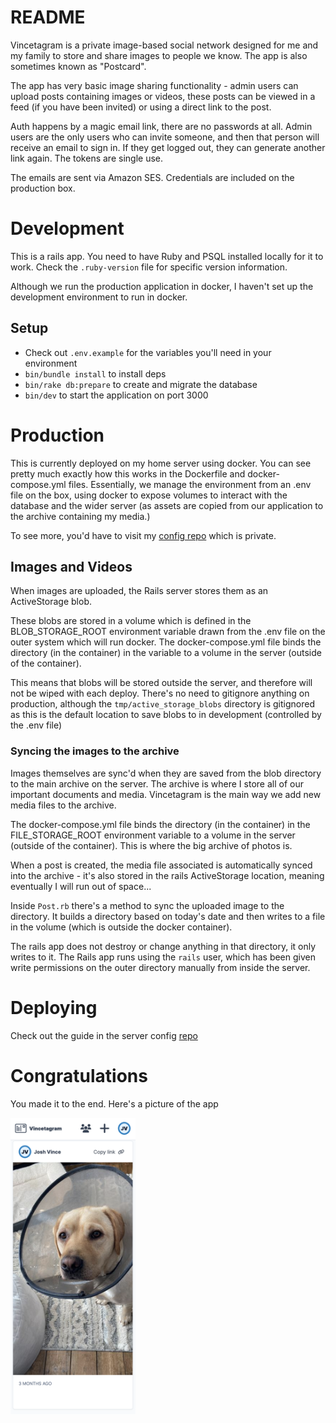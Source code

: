 # README
Vincetagram is a private image-based social network designed for me and my family to store and share images to people we know. The app is also sometimes known as "Postcard".

The app has very basic image sharing functionality - admin users can upload posts containing images or videos, these posts can be viewed in a feed (if you have been invited) or using a direct link to the post.

Auth happens by a magic email link, there are no passwords at all. Admin users are the only users who can invite someone, and then that person will receive an email to sign in. If they get logged out, they can generate another link again. The tokens are single use.

The emails are sent via Amazon SES. Credentials are included on the production box.


# Development
This is a rails app. You need to have Ruby and PSQL installed locally for it to work. Check the `.ruby-version` file for specific version information.

Although we run the production application in docker, I haven't set up the development environment to run in docker.

## Setup
- Check out `.env.example` for the variables you'll need in your environment
- `bin/bundle install` to install deps
- `bin/rake db:prepare` to create and migrate the database
- `bin/dev` to start the application on port 3000

# Production
This is currently deployed on my home server using docker. You can see pretty much exactly how this works in the Dockerfile and docker-compose.yml files. Essentially, we manage the environment from an .env file on the box, using docker to expose volumes to interact with the database and the wider server (as assets are copied from our application to the archive containing my media.)

To see more, you'd have to visit my [config repo](https://github.com/joshvince/vince-family-archive-config) which is private.

## Images and Videos
When images are uploaded, the Rails server stores them as an ActiveStorage blob.

These blobs are stored in a volume which is defined in the BLOB_STORAGE_ROOT environment variable drawn from the .env file on the outer system which will run docker. The docker-compose.yml file binds the directory (in the container) in the variable to a volume in the server (outside of the container).

This means that blobs will be stored outside the server, and therefore will not be wiped with each deploy. There's no need to gitignore anything on production, although the `tmp/active_storage_blobs` directory is gitignored as this is the default location to save blobs to in development (controlled by the .env file)

### Syncing the images to the archive
Images themselves are sync'd when they are saved from the blob directory to the main archive on the server. The archive is where I store all of our important documents and media. Vincetagram is the main way we add new media files to the archive.

The docker-compose.yml file binds the directory (in the container) in the FILE_STORAGE_ROOT environment variable to a volume in the server (outside of the container). This is where the big archive of photos is.

When a post is created, the media file associated is automatically synced into the archive - it's also stored in the rails ActiveStorage location, meaning eventually I will run out of space...

Inside `Post.rb` there's a method to sync the uploaded image to the directory. It builds a directory based on today's date and then writes to a file in the volume (which is outside the docker container).

The rails app does not destroy or change anything in that directory, it only writes to it.
The Rails app runs using the `rails` user, which has been given write permissions on the outer directory manually from inside the server.

# Deploying
Check out the guide in the server config [repo](https://github.com/joshvince/vince-family-archive-config)

# Congratulations
You made it to the end. Here's a picture of the app

<img src="screenshot.png" width="200" height="auto">
